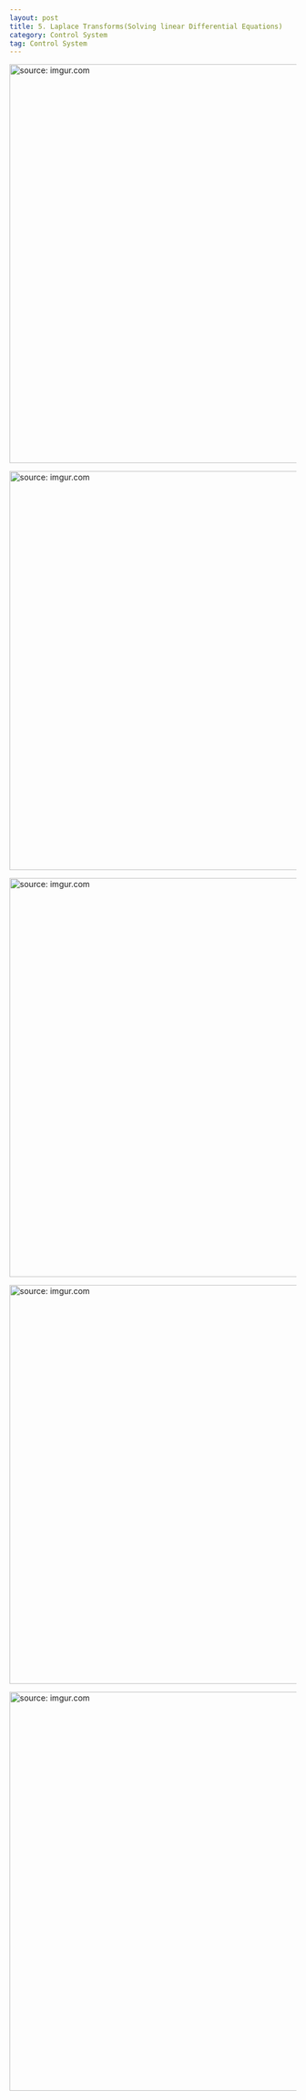 ```yaml
---
layout: post
title: 5. Laplace Transforms(Solving linear Differential Equations)
category: Control System
tag: Control System
---
```


<a href="https://postimg.cc/p5QBph3x"><img src="https://i.postimg.cc/tJwvvF51/Capture.jpg" width="700px" title="source: imgur.com" /><a>

<a href="https://postimg.cc/mc03jysB"><img src="https://i.postimg.cc/d10Wq5Nk/Capture.jpg" width="700px" title="source: imgur.com" /><a>

<a href="https://postimg.cc/gXVM6T6f"><img src="https://i.postimg.cc/V6T22ysL/Capture.jpg" width="700px" title="source: imgur.com" /><a>

<a href="https://postimg.cc/ZCRcTRVk"><img src="https://i.postimg.cc/8PdnmfvC/Capture.jpg" width="700px" title="source: imgur.com" /><a>

<a href="https://postimg.cc/QBLkkqss"><img src="https://i.postimg.cc/jj2gT8FW/Capture.jpg" width="700px" title="source: imgur.com" /><a>
